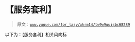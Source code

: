 # 【服务套利】

> 原文：[`www.yuque.com/for_lazy/xkrm14/tw9w9uuisbc68289`](https://www.yuque.com/for_lazy/xkrm14/tw9w9uuisbc68289)

以下为：【服务套利】相关风向标





